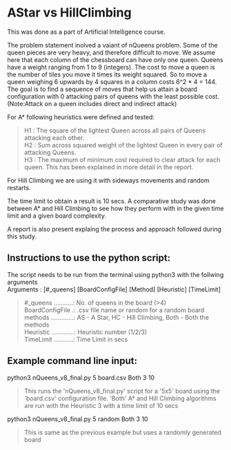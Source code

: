 # AStar vs HillClimbing

This was done as a part of Artificial Intelligence course.<br />

The problem statement inolved a vaiant of nQueens problem. Some of the queen pieces are very heavy, and therefore difficult to move. We assume here that each column of the chessboard can have only one queen. Queens have a weight ranging from 1 to 9 (integers). The cost to move a queen is the number of tiles you move it times its weight squared. So to move a queen weighing 6 upwards by 4 squares in a column costs 6^2 * 4 = 144. The goal is to find a sequence of moves that help us attain a board configuration with 0 attacking pairs of queens with the least possible cost.
(Note:Attack on a queen includes direct and indirect attack)<br />

For A* following heuristics were defined and tested:<br />
>H1 : The square of the lightest Queen across all pairs of Queens attacking each other.<br />
>H2 : Sum across squared weight of the lightest Queen in every pair of attacking Queens.<br />
>H3 : The maximum of minimum cost required to clear attack for each queen. This has been explained in more detail in the report.<br />

For Hill Climbing we are using it with sideways movements and random restarts.<br />

The time limit to obtain a result is 10 secs. A comparative study was done between A* and Hill Climbing to see how they perform with in the given time limit and a given board complexity.<br />

A report is also present explaing the process and approach followed during this study.<br />

Instructions to use the python script:<br />
-------------------------

The script needs to be run from the terminal using python3 with the follwing arguments<br />
Arguments : [#_queens] [BoardConfigFile] [Method] [Heuristic] [TimeLimit] <br />
>#_queens ...........: No. of queens in the board (>4)<br />
>BoardConfigFile .: .csv file name or random for a random board<br />
>methods .............: AS - A Star, HC - Hill Climbing, Both - Both the methods<br />
>Heuristic .............: Heuristic number (1/2/3)<br />
>TimeLimit ...........: Time Limit in secs<br />


Example command line input:<br />
-------------------------

python3 nQueens_v8_final.py 5 board.csv Both 3 10<br />
>This runs the 'nQueens_v8_final.py' script for a '5x5' board using the 'board.csv' configuration file. 'Both' A* and Hill Climbing algorithms are run with the Heuristic 3 with a time limit of 10 secs<br />

python3 nQueens_v8_final.py 5 random Both 3 10<br />
>This is same as the previous example but uses a randomly generated board<br />



